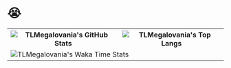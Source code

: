 # 😭  

<table>
  <tr>
    <th>
      <img alt="TLMegalovania's GitHub Stats" src="https://github-readme-stats.vercel.app/api?username=TLMegalovania&show_icons=true&theme=transparent&hide_border=true" align="center" />
    </th>
    <th>
      <img alt="TLMegalovania's Top Langs" src="https://github-readme-stats.vercel.app/api/top-langs/?username=TLMegalovania&layout=compact&theme=transparent&hide_border=true&langs_count=6" align="center" /> 
    </th>
  </tr>
  <tr>
    <td colspan=2>
      <img alt="TLMegalovania's Waka Time Stats" src="https://github-readme-stats.vercel.app/api/wakatime?username=ThalliMega&hide_border=true&layout=compact&theme=transparent&custom_title=Wakatime%20Stats%20This%20Week" align="center" />
    </td>
  </tr>
</table>
